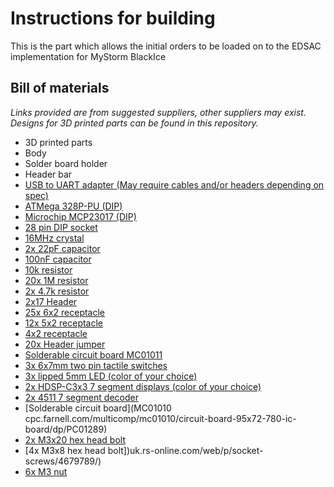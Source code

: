 # Instructions for building
This is the part which allows the initial orders to be loaded on to the EDSAC implementation for MyStorm BlackIce
## Bill of materials
_Links provided are from suggested suppliers, other suppliers may exist\._
_Designs for 3D printed parts can be found in this repository\._ 
* 3D printed parts
 * Body
 * Solder board holder
 * Header bar
* [USB to UART adapter \(May require cables and/or headers depending on spec\)](www.amazon.co.uk/UART-CP2102-Module-Serial-Converter/dp/B00AFRXKFU)
* [ATMega 328P-PU \(DIP\)](uk.farnell.com/microchip/atmega328p-pu/mcu-8bit-atmega-20mhz-dip-28/dp/1715487)
* [Microchip MCP23017 \(DIP\)](uk.farnell.com/microchip/mcp23017-e-sp/ic-io-expander-16bit-i2c-28dip/dp/1332088)
* [28 pin DIP socket](uk.farnell.com/3m/4828-3004-cp/dip-socket-28pos-2row-2-54mm-th/dp/2672306)
* [16MHz crystal](uk.farnell.com/qantek-technology-corporation/qcl16-0000f18b23b/crystal-16mhz-18pf-hc-49us/dp/2508458)
* [2x 22pF capacitor](uk.farnell.com/multicomp/mcchu5220j5/cap-cer-c0g-np0-22pf-50v-rad/dp/9411674)
* [100nF capacitor](uk.farnell.com/multicomp/mcfyu6104z6/cap-cer-y5v-100nf-50v-rad/dp/9411887)
* [10k resistor](uk.farnell.com/te-connectivity/cfr16j10k/resistor-carbon-10k-0-25w-5/dp/2329474)
* [20x 1M resistor](uk.farnell.com/multicomp/mcre000073/resistor-carbon-film-125mw-1m/dp/1700277)
* [2x 4.7k resistor](uk.farnell.com/multicomp/mcre000045/resistor-carbon-film-4-7k-0-125w/dp/1700245)
* [2x17 Header](uk.farnell.com/wurth-elektronik/61303421121/header-2-54mm-pin-tht-vert-34way/dp/2356146)
* [25x 6x2 receptacle](uk.farnell.com/amphenol-fci/76342-306lf/socket-2row-6-6way/dp/1098051)
* [12x 5x2 receptacle](uk.farnell.com/harwin/m20-7830546/socket-pcb-0-1-5-5way/dp/7992009)
* [4x2 receptacle](uk.farnell.com/harwin/m20-7830446/socket-pcb-0-1-4-4way/dp/7991991)
* [20x Header jumper](uk.farnell.com/3m/969102-0000-da/shunt-bar-2pos-2-54mm/dp/2579814)
* [Solderable circuit board MC01011](cpc.farnell.com/multicomp/mc01011/circuit-board-152x52-550-ic-board/dp/PC01290)
* [3x 6x7mm two pin tactile switches](uk.farnell.com/multicomp/mc32879/switch-tactile-spst-no-50ma-though/dp/1712994)
* [3x lipped 5mm LED \(color of your choice\)](uk.farnell.com/multicomp/703-0097/led-5mm-green-150mcd-572nm/dp/2112108)
* [2x HDSP-C3x3 7 segment displays \(color of your choice\)](uk.farnell.com/broadcom-limited/hdsp-c3e3/led-display-9-1mm-red-cc/dp/1830006)
* [2x 4511 7 segment decoder](uk.farnell.com/texas-instruments/cd4511be/4000-cmos-4511-dip16-18v/dp/1106122)
* [Solderable circuit board](MC01010 cpc.farnell.com/multicomp/mc01010/circuit-board-95x72-780-ic-board/dp/PC01289)
* [2x M3x20 hex head bolt](uk.rs-online.com/web/p/socket-screws/4733530/)
* [4x M3x8 hex head bolt])uk.rs-online.com/web/p/socket-screws/4679789/)
* [6x M3 nut](uk.rs-online.com/web/p/hex-nuts/1224400/)

